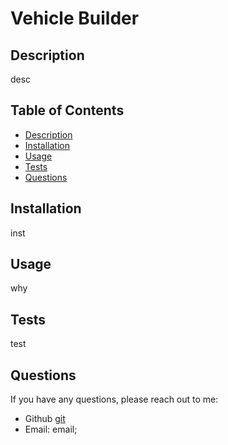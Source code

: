 

  
  
# Vehicle Builder

## Description
desc

## Table of Contents
- [Description](#description)
- [Installation](#installation)
- [Usage](#installation)
- [Tests](#installation)
- [Questions](#questions)


## Installation
inst

## Usage
why



## Tests
test

## Questions
If you have any questions, please reach out to me:
- Github [git](http://github.com/git)
- Email: email;
  